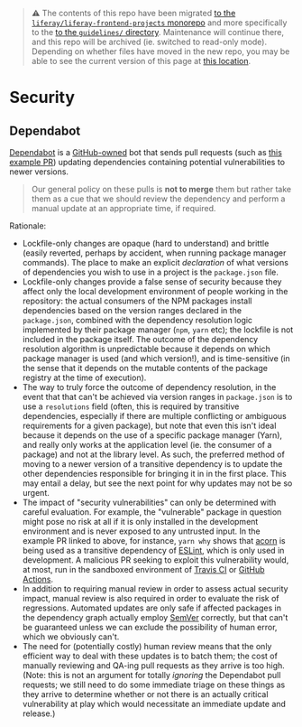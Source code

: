 > :warning: The contents of this repo have been migrated [to the `liferay/liferay-frontend-projects` monorepo](https://github.com/liferay/liferay-frontend-projects) and more specifically to the [to the `guidelines/` directory](https://github.com/liferay/liferay-frontend-projects/tree/master/guidelines). Maintenance will continue there, and this repo will be archived (ie. switched to read-only mode). Depending on whether files have moved in the new repo, you may be able to see the current version of this page at [this location](https://github.com/liferay/liferay-frontend-projects/tree/master/guidelines/general/security.md).

# Security

## Dependabot

[Dependabot](https://dependabot.com/) is a [GitHub-owned](https://dependabot.com/blog/hello-github/) bot that sends pull requests (such as [this example PR](https://github.com/liferay/liferay-frontend-guidelines/pull/126)) updating dependencies containing potential vulnerabilities to newer versions.

> Our general policy on these pulls is **not to merge** them but rather take them as a cue that we should review the dependency and perform a manual update at an appropriate time, if required.

Rationale:

-   Lockfile-only changes are opaque (hard to understand) and brittle (easily reverted, perhaps by accident, when running package manager commands). The place to make an explicit _declaration_ of what versions of dependencies you wish to use in a project is the `package.json` file.
-   Lockfile-only changes provide a false sense of security because they affect only the local development environment of people working in the repository: the actual consumers of the NPM packages install dependencies based on the version ranges declared in the `package.json`, combined with the dependency resolution logic implemented by their package manager (`npm`, `yarn` etc); the lockfile is not included in the package itself. The outcome of the dependency resolution algorithm is unpredictable because it depends on which package manager is used (and which version!), and is time-sensitive (in the sense that it depends on the mutable contents of the package registry at the time of execution).
-   The way to truly force the outcome of dependency resolution, in the event that that can't be achieved via version ranges in `package.json` is to use a `resolutions` field (often, this is required by transitive dependencies, especially if there are multiple conflicting or ambiguous requirements for a given package), but note that even this isn't ideal because it depends on the use of a specific package manager (Yarn), and really only works at the application level (ie. the consumer of a package) and not at the library level. As such, the preferred method of moving to a newer version of a transitive dependency is to update the other dependencies responsible for bringing it in in the first place. This may entail a delay, but see the next point for why updates may not be so urgent.
-   The impact of "security vulnerabilities" can only be determined with careful evaluation. For example, the "vulnerable" package in question might pose no risk at all if it is only installed in the development environment and is never exposed to any untrusted input. In the example PR linked to above, for instance, `yarn why` shows that [acorn](https://www.npmjs.com/package/acorn) is being used as a transitive dependency of [ESLint](https://www.npmjs.com/package/eslint), which is only used in development. A malicious PR seeking to exploit this vulnerability would, at most, run in the sandboxed environment of [Travis CI](https://travis-ci.org/github/liferay) or [GitHub Actions](https://github.com/features/actions).
-   In addition to requiring manual review in order to assess actual security impact, manual review is also required in order to evaluate the risk of regressions. Automated updates are only safe if affected packages in the dependency graph actually employ [SemVer](https://semver.org/) correctly, but that can't be guaranteed unless we can exclude the possibility of human error, which we obviously can't.
-   The need for (potentially costly) human review means that the only efficient way to deal with these updates is to batch them; the cost of manually reviewing and QA-ing pull requests as they arrive is too high. (Note: this is not an argument for totally _ignoring_ the Dependabot pull requests; we still need to do some immediate triage on these things as they arrive to determine whether or not there is an actually critical vulnerability at play which would necessitate an immediate update and release.)
